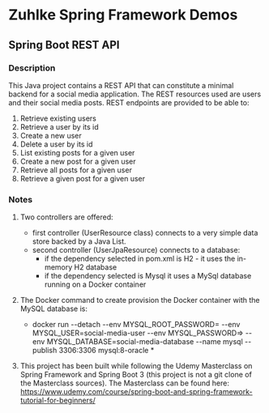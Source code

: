 # Zuhlke Spring Framework Demos
## Spring Boot REST API

### Description

This Java project contains a REST API that can constitute a minimal backend for a social media application. 
The REST resources used are users and their social media posts. REST endpoints are provided to be able to:

1. Retrieve existing users
2. Retrieve a user by its id
3. Create a new user
4. Delete a user by its id
5. List existing posts for a given user
6. Create a new post for a given user
7. Retrieve all posts for a given user
8. Retrieve a given post for a given user

### Notes

1. Two controllers are offered: 
   - first controller (UserResource class) connects to a very simple data store backed by a Java List.
   - second controller (UserJpaResource) connects to a database:
        - if the dependency selected in pom.xml is H2 - it uses the in-memory H2 database
        - if the dependency selected is Mysql it uses a MySql database running on a Docker container

2. The Docker command to create provision the Docker container with the MySQL database is:

   * docker run --detach --env MYSQL_ROOT_PASSWORD=<insert-your-password> --env MYSQL_USER=social-media-user --env MYSQL_PASSWORD=<insert-your-password>> --env MYSQL_DATABASE=social-media-database --name mysql --publish 3306:3306 mysql:8-oracle *

3. This project has been built while following the Udemy Masterclass on Spring Framework
and Spring Boot 3 (this project is not a git clone of the Masterclass sources).
The Masterclass can be found here:
https://www.udemy.com/course/spring-boot-and-spring-framework-tutorial-for-beginners/